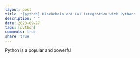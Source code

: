 ```yaml
---
layout: post
title: "[python] Blockchain and IoT integration with Python"
description: " "
date: 2023-09-27
tags: [python]
comments: true
share: true
---
```


Python is a popular and powerful